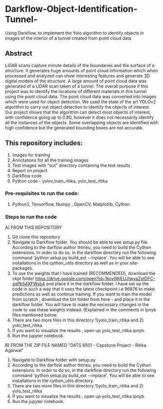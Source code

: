 # Darkflow-Object-Identification-Tunnel-
Using Darkflow, to implement the Yolo algorithm to identify objects in images of the interior of a tunnel created from point cloud data

## Abstract
LiDAR scans capture minute details of the boundaries and the surface of a structure. It generates huge amounts of point cloud information which when processed and analyzed can show interesting features and generate 3D digital models of the structure. A large amount of point cloud data was generated of a LiDAR scan taken of a tunnel.
The overall purpose if this project was to identify the locations of different materials in this tunnel using the point cloud data. The point cloud data was converted into images which were used for object detection. We used the state of the art YOLOv2 algorithm to carry out object detection to identify the objects of interest. Our project shows that the algorithm can detect most objects of interest, with confidence going up to 0.80, however it does not necessarily identify all the instances of the objects. Some overlapping objects are identified with high confidence but the generated bounding boxes are not accurate.

## This repository includes:
1. Images for training
2. Annotations for all the training images
3. Test images with "out" directory containing the test results
4. Report on project
5. Darkflow code 
6. Python code - yolov_train_ritika, yolo_test_ritika                                       

### Pre-requisites to run the code:
1. Python3, Tensorflow, Numpy , OpenCV, Matplotlib, Cython

### Steps to run the code
A) FROM THIS REPOSITORY
1. Git clone this repository
2. Navigate to Darkflow folder. You should be able to see setup.py file.
   According to the darflow author thtrieu, you need to  build the Cython extensions. In order to do so, in the darkflow directory run      the    following command 'python setup.py build_ext --inplace'. You will be able to see installations in the cython_utils directory      as well as    in your site-packages.
3. To use the weights that I have trained (RECOMMENDED), download the ckpt folder https://drive.google.com/open?id=1koylWjEUJtwyaZoIDFC-zqPb54XFWsb4  and place it in the darkflow folder. I have set up the code in such a way that it uses the latest checkpoint i.e 96876        to make predictions as well as continue training.  If you want to train the model from scratch , download the bin folder from here -    and place it in the darkflow folder. You will have to make the necessary changes in the code to use these weights instead. (Explained    in the comments in ipnyb files mentioned below.
2. There are two more files in this directory 1)yolo_train_ritika and 2) yolo_test_ritika
3. If you want to visualize the results , open up yolo_test_ritika.ipnyb.  
4. Run the jupyter notebook.

B) FROM THE ZIP FILE NAMED "DATS 6501 - Capstone Project - Ritika Agarwal"
1. Navigate to Darkflow folder with setup.py
2. According to the darflow author thtrieu, you need to  build the Cython extensions. In order to do so, in the darkflow directory run      the    following command 'python setup.py build_ext --inplace'. You will be able to see installations in the cython_utils directory.
3. There are two more files in this directory 1)yolo_train_ritika and 2) yolo_test_ritika
4. If you want to visualize the results , open up yolo_test_ritika.ipnyb.  
5. Run the jupyter notebook.
 
 

